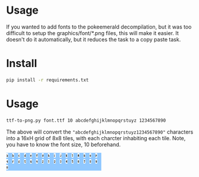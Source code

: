 # Usage
If you wanted to add fonts to the pokeemerald decompilation, but it was too difficult to setup the graphics/font/*.png files, this will make it easier. It doesn't do it automatically, but it reduces the task to a copy paste task.

# Install
```bash
pip install -r requirements.txt
```

# Usage
```bash
ttf-to-png.py font.ttf 10 abcdefghijklmnopqrstuyz 1234567890
```

The above will convert the `"abcdefghijklmnopqrstuyz1234567890"` characters into a 16xH grid of 8x8 tiles, with each charcter inhabiting each tile. Note, you have to know the font size, 10 beforehand.

![ya](output.png "Sample")